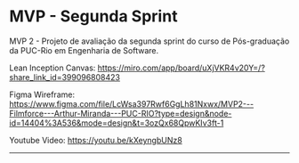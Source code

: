 # MVP - Segunda Sprint
MVP 2 - Projeto de avaliação da segunda sprint do curso de Pós-graduação da PUC-Rio em Engenharia de Software.


Lean Inception Canvas: https://miro.com/app/board/uXjVKR4v20Y=/?share_link_id=399096808423

Figma Wireframe: https://www.figma.com/file/LcWsa397Rwf6GgLh81Nxwx/MVP2---Filmforce---Arthur-Miranda---PUC-RIO?type=design&node-id=14404%3A536&mode=design&t=3ozQx68QpwKIv3ft-1

Youtube Video: https://youtu.be/kXeyngbUNz8




---
